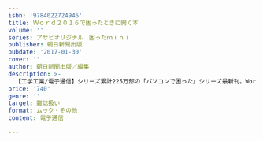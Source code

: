 ```yaml
---
isbn: '9784022724946'
title: Ｗｏｒｄ２０１６で困ったときに開く本
volume: ''
series: アサヒオリジナル　困ったｍｉｎｉ
publisher: 朝日新聞出版
pubdate: '2017-01-30'
cover: ''
author: 朝日新聞出版／編集
description: >-
  【工学工業/電子通信】シリーズ累計225万部の「パソコンで困った」シリーズ最新刊。Word2016の疑問を「文字入力で困った」「文書のレイアウトで困った」「写真や図形の挿入で困った」などの章に分けQ＆A形式で答える。Excel版も同時刊行。
price: '740'
genre: ''
target: 雑誌扱い
format: ムック・その他
content: 電子通信

---
```

